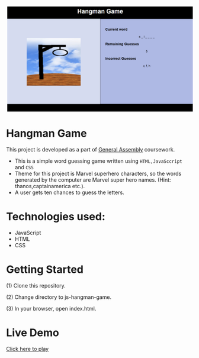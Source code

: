 ![game image](./assets/images/hangman_game_image.png)

# Hangman Game
This project is developed as a part of [General Assembly](https://pshegde123.github.io/js-hangman-game/) coursework.
* This is a simple word guessing game written using `HTML,JavaSccript` and `CSS`
* Theme for this project is Marvel superhero characters, so the words generated by the computer are Marvel super hero names. (Hint: thanos,captainamerica etc.).
* A user gets ten chances to guess the letters.

# Technologies used: 
* JavaScript
* HTML
* CSS

# Getting Started
(1) Clone this repository.

(2) Change directory to js-hangman-game.

(3) In your browser, open index.html.

# Live Demo
[Click here to play](https://pshegde123.github.io/js-hangman-game/)
